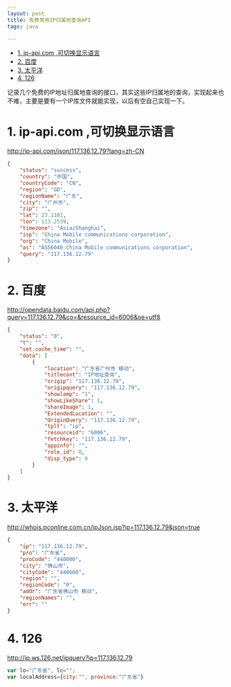 ```yaml
---
layout: post
title: 免费常用IP归属地查询API
tags: java  

---
```

<!-- TOC -->

- [1. ip-api.com ,可切换显示语言](#1-ip-apicom-可切换显示语言)
- [2. 百度](#2-百度)
- [3. 太平洋](#3-太平洋)
- [4. 126](#4-126)

<!-- /TOC -->

记录几个免费的IP地址归属地查询的接口，其实这些IP归属地的查询，实现起来也不难，主要是要有一个IP库文件就能实现，以后有空自己实现一下。
# 1. ip-api.com ,可切换显示语言
http://ip-api.com/json/117.136.12.79?lang=zh-CN
```json
{
    "status": "success",
    "country": "中国",
    "countryCode": "CN",
    "region": "GD",
    "regionName": "广东",
    "city": "广州市",
    "zip": "",
    "lat": 23.1181,
    "lon": 113.2539,
    "timezone": "Asia/Shanghai",
    "isp": "China Mobile communications corporation",
    "org": "China Mobile",
    "as": "AS56040 China Mobile communications corporation",
    "query": "117.136.12.79"
}
```

# 2. 百度
http://opendata.baidu.com/api.php?query=117.136.12.79&co=&resource_id=6006&oe=utf8
```json
{
    "status": "0",
    "t": "",
    "set_cache_time": "",
    "data": [
        {
            "location": "广东省广州市 移动",
            "titlecont": "IP地址查询",
            "origip": "117.136.12.79",
            "origipquery": "117.136.12.79",
            "showlamp": "1",
            "showLikeShare": 1,
            "shareImage": 1,
            "ExtendedLocation": "",
            "OriginQuery": "117.136.12.79",
            "tplt": "ip",
            "resourceid": "6006",
            "fetchkey": "117.136.12.79",
            "appinfo": "",
            "role_id": 0,
            "disp_type": 0
        }
    ]
}
```


# 3. 太平洋
http://whois.pconline.com.cn/ipJson.jsp?ip=117.136.12.79&json=true
```json
{
    "ip": "117.136.12.79",
    "pro": "广东省",
    "proCode": "440000",
    "city": "佛山市",
    "cityCode": "440600",
    "region": "",
    "regionCode": "0",
    "addr": "广东省佛山市 移动",
    "regionNames": "",
    "err": ""
}
```

# 4. 126
http://ip.ws.126.net/ipquery?ip=117.136.12.79
```JavaScript
var lo="广东省", lc="";
var localAddress={city:"", province:"广东省"}
```
